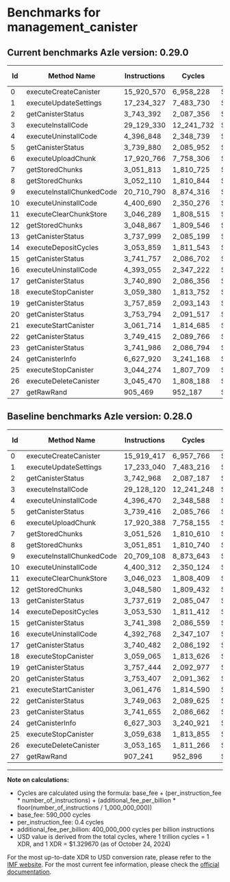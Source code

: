 # Benchmarks for management_canister

## Current benchmarks Azle version: 0.29.0

| Id  | Method Name               | Instructions | Cycles     | USD           | USD/Million Calls | Change                             |
| --- | ------------------------- | ------------ | ---------- | ------------- | ----------------- | ---------------------------------- |
| 0   | executeCreateCanister     | 15_920_570   | 6_958_228  | $0.0000092521 | $9.25             | <font color="red">+1_153</font>    |
| 1   | executeUpdateSettings     | 17_234_327   | 7_483_730  | $0.0000099509 | $9.95             | <font color="red">+1_287</font>    |
| 2   | getCanisterStatus         | 3_743_392    | 2_087_356  | $0.0000027755 | $2.77             | <font color="red">+424</font>      |
| 3   | executeInstallCode        | 29_129_330   | 12_241_732 | $0.0000162775 | $16.27            | <font color="red">+1_210</font>    |
| 4   | executeUninstallCode      | 4_396_848    | 2_348_739  | $0.0000031230 | $3.12             | <font color="red">+378</font>      |
| 5   | getCanisterStatus         | 3_739_880    | 2_085_952  | $0.0000027736 | $2.77             | <font color="red">+464</font>      |
| 6   | executeUploadChunk        | 17_920_766   | 7_758_306  | $0.0000103160 | $10.31            | <font color="red">+378</font>      |
| 7   | getStoredChunks           | 3_051_813    | 1_810_725  | $0.0000024077 | $2.40             | <font color="red">+287</font>      |
| 8   | getStoredChunks           | 3_052_110    | 1_810_844  | $0.0000024078 | $2.40             | <font color="red">+259</font>      |
| 9   | executeInstallChunkedCode | 20_710_790   | 8_874_316  | $0.0000117999 | $11.79            | <font color="red">+1_682</font>    |
| 10  | executeUninstallCode      | 4_400_690    | 2_350_276  | $0.0000031251 | $3.12             | <font color="red">+378</font>      |
| 11  | executeClearChunkStore    | 3_046_289    | 1_808_515  | $0.0000024047 | $2.40             | <font color="red">+266</font>      |
| 12  | getStoredChunks           | 3_048_867    | 1_809_546  | $0.0000024061 | $2.40             | <font color="red">+287</font>      |
| 13  | getCanisterStatus         | 3_737_999    | 2_085_199  | $0.0000027726 | $2.77             | <font color="red">+380</font>      |
| 14  | executeDepositCycles      | 3_053_859    | 1_811_543  | $0.0000024088 | $2.40             | <font color="red">+329</font>      |
| 15  | getCanisterStatus         | 3_741_757    | 2_086_702  | $0.0000027746 | $2.77             | <font color="red">+359</font>      |
| 16  | executeUninstallCode      | 4_393_055    | 2_347_222  | $0.0000031210 | $3.12             | <font color="red">+287</font>      |
| 17  | getCanisterStatus         | 3_740_890    | 2_086_356  | $0.0000027742 | $2.77             | <font color="red">+408</font>      |
| 18  | executeStopCanister       | 3_059_380    | 1_813_752  | $0.0000024117 | $2.41             | <font color="red">+315</font>      |
| 19  | getCanisterStatus         | 3_757_859    | 2_093_143  | $0.0000027832 | $2.78             | <font color="red">+415</font>      |
| 20  | getCanisterStatus         | 3_753_794    | 2_091_517  | $0.0000027810 | $2.78             | <font color="red">+387</font>      |
| 21  | executeStartCanister      | 3_061_714    | 1_814_685  | $0.0000024129 | $2.41             | <font color="red">+238</font>      |
| 22  | getCanisterStatus         | 3_749_415    | 2_089_766  | $0.0000027787 | $2.77             | <font color="red">+352</font>      |
| 23  | getCanisterStatus         | 3_741_986    | 2_086_794  | $0.0000027747 | $2.77             | <font color="red">+331</font>      |
| 24  | getCanisterInfo           | 6_627_920    | 3_241_168  | $0.0000043097 | $4.30             | <font color="red">+617</font>      |
| 25  | executeStopCanister       | 3_044_274    | 1_807_709  | $0.0000024037 | $2.40             | <font color="green">-15_364</font> |
| 26  | executeDeleteCanister     | 3_045_470    | 1_808_188  | $0.0000024043 | $2.40             | <font color="green">-7_695</font>  |
| 27  | getRawRand                | 905_469      | 952_187    | $0.0000012661 | $1.26             | <font color="green">-1_772</font>  |

## Baseline benchmarks Azle version: 0.28.0

| Id  | Method Name               | Instructions | Cycles     | USD           | USD/Million Calls |
| --- | ------------------------- | ------------ | ---------- | ------------- | ----------------- |
| 0   | executeCreateCanister     | 15_919_417   | 6_957_766  | $0.0000092515 | $9.25             |
| 1   | executeUpdateSettings     | 17_233_040   | 7_483_216  | $0.0000099502 | $9.95             |
| 2   | getCanisterStatus         | 3_742_968    | 2_087_187  | $0.0000027753 | $2.77             |
| 3   | executeInstallCode        | 29_128_120   | 12_241_248 | $0.0000162768 | $16.27            |
| 4   | executeUninstallCode      | 4_396_470    | 2_348_588  | $0.0000031228 | $3.12             |
| 5   | getCanisterStatus         | 3_739_416    | 2_085_766  | $0.0000027734 | $2.77             |
| 6   | executeUploadChunk        | 17_920_388   | 7_758_155  | $0.0000103158 | $10.31            |
| 7   | getStoredChunks           | 3_051_526    | 1_810_610  | $0.0000024075 | $2.40             |
| 8   | getStoredChunks           | 3_051_851    | 1_810_740  | $0.0000024077 | $2.40             |
| 9   | executeInstallChunkedCode | 20_709_108   | 8_873_643  | $0.0000117990 | $11.79            |
| 10  | executeUninstallCode      | 4_400_312    | 2_350_124  | $0.0000031249 | $3.12             |
| 11  | executeClearChunkStore    | 3_046_023    | 1_808_409  | $0.0000024046 | $2.40             |
| 12  | getStoredChunks           | 3_048_580    | 1_809_432  | $0.0000024059 | $2.40             |
| 13  | getCanisterStatus         | 3_737_619    | 2_085_047  | $0.0000027724 | $2.77             |
| 14  | executeDepositCycles      | 3_053_530    | 1_811_412  | $0.0000024086 | $2.40             |
| 15  | getCanisterStatus         | 3_741_398    | 2_086_559  | $0.0000027744 | $2.77             |
| 16  | executeUninstallCode      | 4_392_768    | 2_347_107  | $0.0000031209 | $3.12             |
| 17  | getCanisterStatus         | 3_740_482    | 2_086_192  | $0.0000027739 | $2.77             |
| 18  | executeStopCanister       | 3_059_065    | 1_813_626  | $0.0000024115 | $2.41             |
| 19  | getCanisterStatus         | 3_757_444    | 2_092_977  | $0.0000027830 | $2.78             |
| 20  | getCanisterStatus         | 3_753_407    | 2_091_362  | $0.0000027808 | $2.78             |
| 21  | executeStartCanister      | 3_061_476    | 1_814_590  | $0.0000024128 | $2.41             |
| 22  | getCanisterStatus         | 3_749_063    | 2_089_625  | $0.0000027785 | $2.77             |
| 23  | getCanisterStatus         | 3_741_655    | 2_086_662  | $0.0000027746 | $2.77             |
| 24  | getCanisterInfo           | 6_627_303    | 3_240_921  | $0.0000043094 | $4.30             |
| 25  | executeStopCanister       | 3_059_638    | 1_813_855  | $0.0000024118 | $2.41             |
| 26  | executeDeleteCanister     | 3_053_165    | 1_811_266  | $0.0000024084 | $2.40             |
| 27  | getRawRand                | 907_241      | 952_896    | $0.0000012670 | $1.26             |

---

**Note on calculations:**

- Cycles are calculated using the formula: base_fee + (per_instruction_fee \* number_of_instructions) + (additional_fee_per_billion \* floor(number_of_instructions / 1_000_000_000))
- base_fee: 590_000 cycles
- per_instruction_fee: 0.4 cycles
- additional_fee_per_billion: 400_000_000 cycles per billion instructions
- USD value is derived from the total cycles, where 1 trillion cycles = 1 XDR, and 1 XDR = $1.329670 (as of October 24, 2024)

For the most up-to-date XDR to USD conversion rate, please refer to the [IMF website](https://www.imf.org/external/np/fin/data/rms_sdrv.aspx).
For the most current fee information, please check the [official documentation](https://internetcomputer.org/docs/current/developer-docs/gas-cost#execution).
